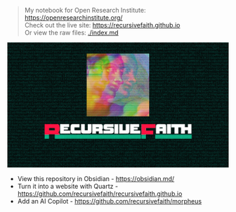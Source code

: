 > My notebook for Open Research Institute: https://openresearchinstitute.org/ <br>
> Check out the live site: https://recursivefaith.github.io <br>
> Or view the raw files: [./index.md](./index.md)

![](media/og-image.png)
- View this repository in Obsidian - https://obsidian.md/
- Turn it into a website with Quartz - https://github.com/recursivefaith/recursivefaith.github.io
- Add an AI Copilot - https://github.com/recursivefaith/morpheus
